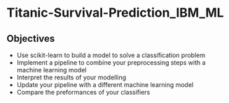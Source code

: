 # Titanic-Survival-Prediction_IBM_ML
## Objectives
- Use scikit-learn to build a model to solve a classification problem
- Implement a pipeline to combine your preprocessing steps with a machine learning model
- Interpret the results of your modelling
- Update your pipeline with a different machine learning model
- Compare the preformances of your classifiers
